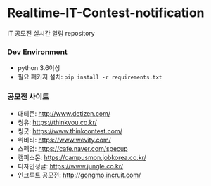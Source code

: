 # Realtime-IT-Contest-notification
IT 공모전 실시간 알림 repository

### Dev Environment
* python 3.6이상
* 필요 패키지 설치: ```pip install -r requirements.txt```

### 공모전 사이트
* 대티즌: http://www.detizen.com/
* 씽유: https://thinkyou.co.kr/
* 씽굿: https://www.thinkcontest.com/
* 위비티: https://www.wevity.com/
* 스펙업: https://cafe.naver.com/specup
* 캠퍼스몬: https://campusmon.jobkorea.co.kr/
* 디자인정글: https://www.jungle.co.kr/
* 인크루트 공모전: http://gongmo.incruit.com/

